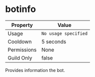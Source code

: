 # botinfo

| Property | Value |
|----------|-------|
| Usage | `No usage specified` |
| Cooldown | 5 seconds |
| Permissions | None |
| Guild Only | false |

Provides information the bot.